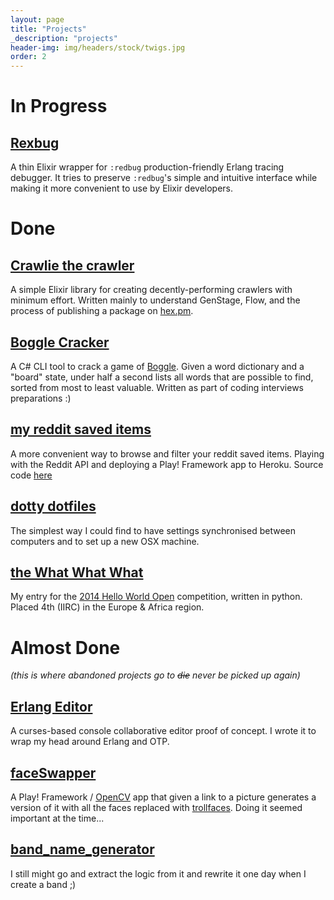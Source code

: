```yaml
---
layout: page
title: "Projects"
_description: "projects"
header-img: img/headers/stock/twigs.jpg
order: 2
---
```


# In Progress

## [Rexbug](https://hex.pm/packages/rexbug)

A thin Elixir wrapper for `:redbug` production-friendly Erlang tracing debugger.
It tries to preserve `:redbug`'s simple and intuitive interface while making it
more convenient to use by Elixir developers.

# Done

## [Crawlie the crawler](https://github.com/nietaki/crawlie)
A simple Elixir library for creating decently-performing crawlers with minimum effort.
Written mainly to understand GenStage, Flow, and the process of publishing a package on [hex.pm](https://hex.pm/).

## [Boggle Cracker](https://github.com/nietaki/BoggleCracker)
A C# CLI tool to crack a game of [Boggle](https://en.wikipedia.org/wiki/Boggle).
Given a word dictionary and a "board" state, under half a second lists all words that are possible
to find, sorted from most to least valuable. Written as part of coding interviews
preparations :)

## [my reddit saved items](http://myredditsaveditems.herokuapp.com/)
A more convenient way to browse and filter your reddit saved items. Playing with
the Reddit API and deploying a Play! Framework app to Heroku. Source code [here](https://github.com/nietaki/myRedditSavedItems)

## [dotty dotfiles](https://github.com/nietaki/dotty-dotfiles)
The simplest way I could find to have settings synchronised between computers and
to set up a new OSX machine.

## [the What What What](https://github.com/nietaki/HWO-2014---the-What-What-What)
My entry for the [2014 Hello World Open](https://2014.helloworldopen.com/about) competition, written in python.
Placed 4th (IIRC) in the Europe & Africa region.

# Almost Done
*(this is where abandoned projects go to ~~die~~ never be picked up again)*

## [Erlang Editor](https://github.com/nietaki/erlangEditor)
A curses-based console collaborative editor proof of concept. I wrote it to wrap
my head around Erlang and OTP.

## [faceSwapper](https://github.com/nietaki/faceSwapper)
A Play! Framework / [OpenCV](http://opencv.org/) app that given a link to a picture
generates a version of it with all the faces replaced with
[trollfaces](http://knowyourmeme.com/memes/trollface-coolface-problem).
Doing it seemed important at the time...

## [band_name_generator](https://github.com/nietaki/band_name_generator)
I still might go and extract the logic from it and rewrite it one day when I create a band ;)

